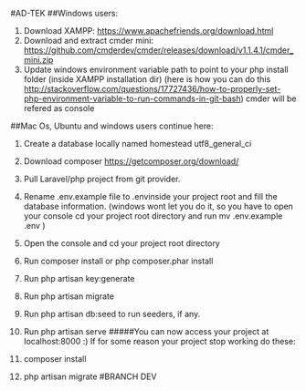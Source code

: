 
#AD-TEK
##Windows users:

1. Download XAMPP: https://www.apachefriends.org/download.html
2. Download and extract cmder mini: https://github.com/cmderdev/cmder/releases/download/v1.1.4.1/cmder_mini.zip
3. Update windows environment variable path to point to your php install folder (inside XAMPP installation dir) (here is how you can do this http://stackoverflow.com/questions/17727436/how-to-properly-set-php-environment-variable-to-run-commands-in-git-bash)
cmder will be refered as console

##Mac Os, Ubuntu and windows users continue here:

1. Create a database locally named homestead utf8_general_ci
2. Download composer https://getcomposer.org/download/
3. Pull Laravel/php project from git provider.
4. Rename .env.example file to .envinside your project root and fill the database information. (windows wont let you do it, so you have to open your console cd your project root directory and run mv .env.example .env )
5. Open the console and cd your project root directory
6. Run composer install or php composer.phar install
7. Run php artisan key:generate
8. Run php artisan migrate
9. Run php artisan db:seed to run seeders, if any.
10. Run php artisan serve
#####You can now access your project at localhost:8000 :)
If for some reason your project stop working do these:

1. composer install
2. php artisan migrate
#BRANCH DEV